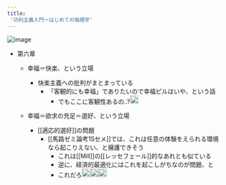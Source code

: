 ```yaml
---
title:
 '功利主義入門ーはじめての倫理学'
---
```


![image](https://m.media-amazon.com/images/I/410Z9lsgCrL._AC_SY1000_.jpg)

- 第六章
    - 幸福＝快楽、という立場
        - 快楽主義への批判がまとまっている
            - 「客観的にも幸福」でありたいので幸福ピルはいや、という話
                - でもここに客観性あるの..?<img src='https://scrapbox.io/api/pages/blu3mo-public/blu3mo/icon' alt='blu3mo.icon' height="19.5"/>
    - 幸福＝欲求の充足＝選好、という立場

        - [[適応的選好]]の問題
            - [[馬路ゼミ論考1Sセメ]]では、これは任意の体験をえられる環境なら起こりえない、と擁護できそう
                - これは[[Mill]]の[[レッセフェール]]的なあれとも似ている
                - 逆に、経済的最適化にはこれを起こしがちなのが問題、と
                - これだろ<img src='https://scrapbox.io/api/pages/blu3mo-public/blu3mo/icon' alt='blu3mo.icon' height="19.5"/><img src='https://scrapbox.io/api/pages/blu3mo-public/blu3mo/icon' alt='blu3mo.icon' height="19.5"/><img src='https://scrapbox.io/api/pages/blu3mo-public/blu3mo/icon' alt='blu3mo.icon' height="19.5"/>

